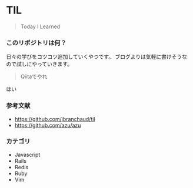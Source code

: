 # TIL

> Today I Learned

### このリポジトリは何？

日々の学びをコツコツ追加していくやつです。
ブログよりは気軽に書けそうなので試しにやっていきます。

> Qiitaでやれ

はい

### 参考文献

- https://github.com/jbranchaud/til
- https://github.com/azu/azu

### カテゴリ
- Javascript
- Rails
- Redis
- Ruby
- Vim
